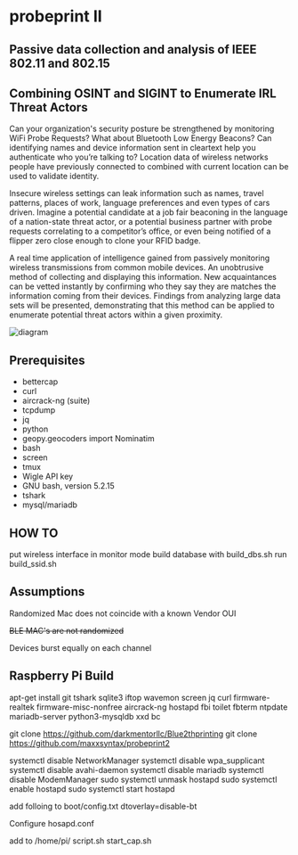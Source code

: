 # probeprint II
## Passive data collection and analysis of IEEE 802.11 and 802.15


## Combining OSINT and SIGINT to Enumerate IRL Threat Actors

Can your organization's security posture be strengthened by monitoring WiFi Probe Requests?  What about Bluetooth Low Energy Beacons? Can identifying names and device information sent in cleartext help you authenticate who you’re talking to? Location data of wireless networks people have previously connected to combined with current location can be used to validate identity.  


Insecure wireless settings can leak information such as names, travel patterns, places of work, language preferences and even types of cars driven.  Imagine a potential candidate at a job fair beaconing in the language of a nation-state threat actor, or a potential business partner with probe requests correlating to a competitor’s office, or even being notified of a flipper zero close enough to clone your RFID badge. 

A real time application of intelligence gained from passively monitoring wireless transmissions from common mobile devices.  An unobtrusive method of collecting and displaying this information.  New acquaintances can be vetted instantly by confirming who they say they are matches the information coming from their devices.  Findings from analyzing large data sets will be presented, demonstrating that this method can be applied to enumerate potential threat actors within a given proximity. 



![diagram](https://github.com/maxxsyntax/probeprint/assets/145410040/e39e1497-a7fa-40f6-b940-123169f70eae)



## Prerequisites

- bettercap
- curl
- aircrack-ng (suite)
- tcpdump
- jq
- python
- geopy.geocoders import Nominatim
- bash
- screen
- tmux
- Wigle API key
- GNU bash, version 5.2.15 
- tshark
- mysql/mariadb




## HOW TO
put wireless interface in monitor mode
build database with build_dbs.sh
run build_ssid.sh



## Assumptions
Randomized Mac does not coincide with a known Vendor OUI

~~BLE MAC's are not randomized~~

Devices burst equally on each channel




## Raspberry Pi Build
 apt-get install git tshark sqlite3 iftop wavemon screen jq curl firmware-realtek firmware-misc-nonfree aircrack-ng hostapd fbi toilet fbterm ntpdate mariadb-server python3-mysqldb xxd bc

git clone https://github.com/darkmentorllc/Blue2thprinting
git clone https://github.com/maxxsyntax/probeprint2

systemctl disable NetworkManager
systemctl disable wpa_supplicant
systemctl disable avahi-daemon
systemctl disable mariadb
systemctl disable ModemManager
sudo systemctl unmask hostapd
sudo systemctl enable hostapd
sudo systemctl start hostapd

add folloing to boot/config.txt
dtoverlay=disable-bt

Configure hosapd.conf 


add to /home/pi/
script.sh
start_cap.sh







